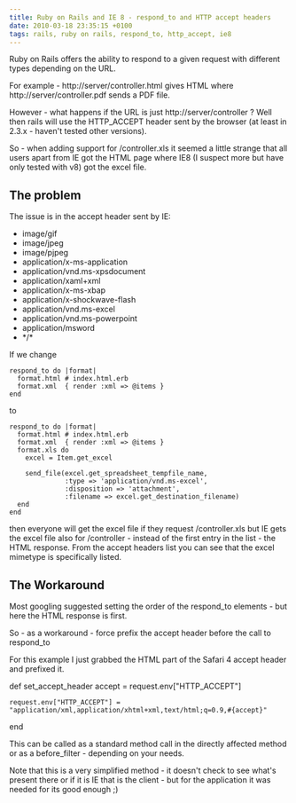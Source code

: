 ```yaml
---
title: Ruby on Rails and IE 8 - respond_to and HTTP accept headers
date: 2010-03-18 23:35:15 +0100
tags: rails, ruby on rails, respond_to, http_accept, ie8
---
```


Ruby on Rails offers the ability to respond to a given request with different types depending on the URL.

For example - http://server/controller.html gives HTML where http://server/controller.pdf sends a PDF file.

However - what happens if the URL is just http://server/controller ? Well then rails will use the HTTP_ACCEPT header sent by the browser (at least in 2.3.x - haven't tested other versions).

So - when adding support for /controller.xls it seemed a little strange that all users apart from IE got the HTML page where IE8 (I suspect more but have only tested with v8) got the excel file.

## The problem

The issue is in the accept header sent by IE:

* image/gif
* image/jpeg
* image/pjpeg
* application/x-ms-application
* application/vnd.ms-xpsdocument
* application/xaml+xml
* application/x-ms-xbap
* application/x-shockwave-flash
* application/vnd.ms-excel
* application/vnd.ms-powerpoint
* application/msword
* \*/\*

If we change

    respond_to do |format|
      format.html # index.html.erb
      format.xml  { render :xml => @items }
    end

to

    respond_to do |format|
      format.html # index.html.erb
      format.xml  { render :xml => @items }
      format.xls do
        excel = Item.get_excel

        send_file(excel.get_spreadsheet_tempfile_name,
                  :type => 'application/vnd.ms-excel',
                  :disposition => 'attachment',
                  :filename => excel.get_destination_filename)
      end
    end

then everyone will get the excel file if they request /controller.xls but IE gets the excel file also for /controller - instead of the first entry in the list - the HTML response. From the accept headers list you can see that the excel mimetype is specifically listed.

## The Workaround

Most googling suggested setting the order of the respond_to elements - but here the HTML response is first.

So - as a workaround - force prefix the accept header before the call to respond_to

For this example I just grabbed the HTML part of the Safari 4 accept header and prefixed it.

  def set_accept_header
    accept = request.env["HTTP_ACCEPT"]

    request.env["HTTP_ACCEPT"] = "application/xml,application/xhtml+xml,text/html;q=0.9,#{accept}"
  end

This can be called as a standard method call in the directly affected method or as a before_filter - depending on your needs.

Note that this is a very simplified method - it doesn't check to see what's present there or if it is IE that is the client - but for the application it was needed for its good enough ;)
